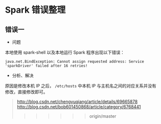 # Spark 错误整理

## 错误一

* 问题

本地使用 spark-shell 以及本地运行 Spark 程序出现以下错误：

```
java.net.BindException: Cannot assign requested address: Service 'sparkDriver' failed after 16 retries!
```

* 分析、解决

原因是修改本机 IP 之后， `/etc/hosts` 中本机 IP 与主机名之间的对应关系并没有修改，直接修改即可。

> http://blog.csdn.net/chengyuqiang/article/details/69665878
> http://blog.csdn.net/bob601450868/article/category/6768441
>>>>>>> origin/master
